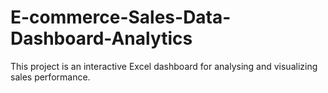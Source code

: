 # E-commerce-Sales-Data-Dashboard-Analytics
This project is an interactive Excel dashboard for analysing and visualizing sales performance. 
